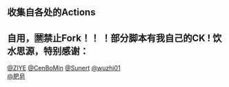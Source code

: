 ## 收集自各处的Actions

自用，🈲禁止Fork！！ ！部分脚本有我自己的CK !
饮水思源，特别感谢：
----------------
[@ZIYE](https://github.com/ziye888)
[@CenBoMin](https://github.com/CenBoMin/GithubSync)
[@Sunert](https://github.com/Sunert)
[@wuzhi01](https://github.com/wuzhi01/MyActions)  
[@肥皂](https://github.com/age174/-)
